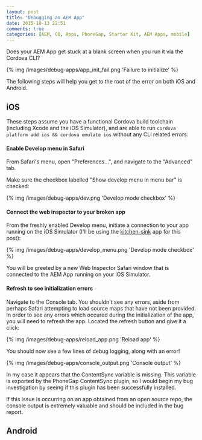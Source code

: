 ```yaml
---
layout: post
title: "Debugging an AEM App"
date: 2015-10-13 22:51
comments: true
categories: [AEM, CQ, Apps, PhoneGap, Starter Kit, AEM Apps, mobile]
---
```

Does your AEM App get stuck at a blank screen when you run it via the Cordova CLI?

{% img /images/debug-apps/app_init_fail.png 'Failure to initialize' %}

The following steps will help you get to the root of the error on both iOS and Android.

<!-- more -->


## iOS

These steps assume you have a functional Cordova build toolchain (including Xcode and the iOS Simulator), and are able to run `cordova platform add ios && cordova emulate ios` without any CLI related errors. 


#### Enable Develop menu in Safari

From Safari's menu, open "Preferences...", and navigate to the "Advanced" tab. 

Make sure the checkbox labelled "Show develop menu in menu bar" is checked:

{% img /images/debug-apps/dev.png 'Develop mode checkbox' %}


#### Connect the web inspector to your broken app

From the freshly enabled Develop menu, initiate a connection to your app running on the iOS Simulator (I'll be using the [kitchen-sink](https://github.com/blefebvre/aem-phonegap-kitchen-sink) app for this post):

{% img /images/debug-apps/develop_menu.png 'Develop mode checkbox' %}

You will be greeted by a new Web Inspector Safari window that is connected to the AEM App running on your iOS Simulator.


#### Refresh to see initialization errors

Navigate to the Console tab. You shouldn't see any errors, aside from perhaps Safari attempting to load source maps that have not been provided. In order to see any errors which occured during the initialization of the app, you will need to refresh the app. Located the refresh button and give it a click:

{% img /images/debug-apps/reload_app.png 'Reload app' %}

You should now see a few lines of debug logging, along with an error! 

{% img /images/debug-apps/console_output.png 'Console output' %}

In my case it appears that the ContentSync variable is missing. This variable is exported by the PhoneGap ContentSync plugin, so I would begin my bug investigation by seeing if this plugin has been successfully installed.

If this issue is occurring on an app obtained from an open source repo, the console output is extremely valuable and should be included in the bug report.


## Android


